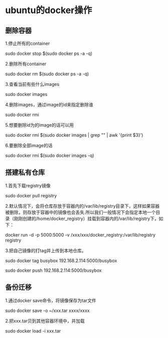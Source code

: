 # ubuntu的docker操作

## 删除容器
1.停止所有的container

sudo docker stop $(sudo docker ps -a -q)

2.删除所有container

sudo docker rm $(sudo docker ps -a -q)

3.查看当前有些什么images

sudo docker images

4.删除images，通过image的id来指定删除谁

sudo docker rmi <image id>
  
5.想要删除id为<None>的image的话可以用
  
sudo docker rmi $(sudo docker images | grep "<none>" | awk '{print $3}')
  
6.要删除全部image的话

sudo docker rmi $(sudo docker images -q)

## 搭建私有仓库
1.首先下载registry镜像

sudo docker pull registry 

2.默认情况下，会将仓库存放于容器内的/var/lib/registry目录下，这样如果容器被删除，则存放于容器中的镜像也会丢失.所以我们一般情况下会指定本地一个目录（刚刚创建的/home/docker_registry）挂载到容器内的/var/lib/registry下，如下：

docker run -d -p 5000:5000 -v /xxx/xxx/docker_registry:/var/lib/registry registry 

3.把自己镜像的打tag并上传到本地仓库。

sudo docker tag busybox 192.168.2.114:5000/busybox  

sudo docker push 192.168.2.114:5000/busybox 

## 备份迁移
1.通过docker save命令，将镜像保存为tar文件

sudo docker save -o ~/xxx.tar xxxx/xxxx

2.把xxx.tar贝到其他容器环境中，并加载

sudo docker load -i xxx.tar

